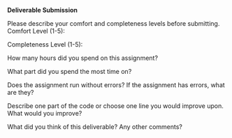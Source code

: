 **Deliverable Submission**

Please describe your comfort and completeness levels before submitting.
Comfort Level (1-5): 

Completeness Level (1-5):

How many hours did you spend on this assignment?

What part did you spend the most time on?

Does the assignment run without errors?
If the assignment has errors, what are they?

Describe one part of the code or choose one line you would improve upon.
What would you improve?

What did you think of this deliverable? Any other comments?
